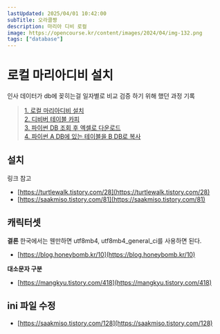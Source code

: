 ```yaml
---
lastUpdated: 2025/04/01 10:42:00
subTitle: 오라클짱
description: 마리아 디비 로컬
image: https://opencourse.kr/content/images/2024/04/img-132.png
tags: ["database"]
---
```


# 로컬 마리아디비 설치

인사 데이터가 db에 꽂히는걸 일자별로 비교 검증 하기 위해 했던 과정 기록

> [1. 로컬 마리아디비 설치](./localMariaDBSetting.md)  
> [2. 디비버 테이블 카피](./dbeaverTableCopy.md)  
> [3. 파이썬 DB 조회 후 엑셀로 다운로드](./pythonExcelDownByGPT.md)  
> [4. 파이썬 A DB에 있는 테이블을 B DB로 복사](./pythonDBtableCopyByGPT.md)  

## 설치

링크 참고
- [https://turtlewalk.tistory.com/28](https://turtlewalk.tistory.com/28)
- [https://saakmiso.tistory.com/81](https://saakmiso.tistory.com/81)

## 캐릭터셋

**결론**
한국에서는 웬만하면 utf8mb4, utf8mb4_general_ci를 사용하면 된다.

- [https://blog.honeybomb.kr/10](https://blog.honeybomb.kr/10)

**대소문자 구분**
- [https://mangkyu.tistory.com/418](https://mangkyu.tistory.com/418)

## ini 파일 수정

- [https://saakmiso.tistory.com/128](https://saakmiso.tistory.com/128)